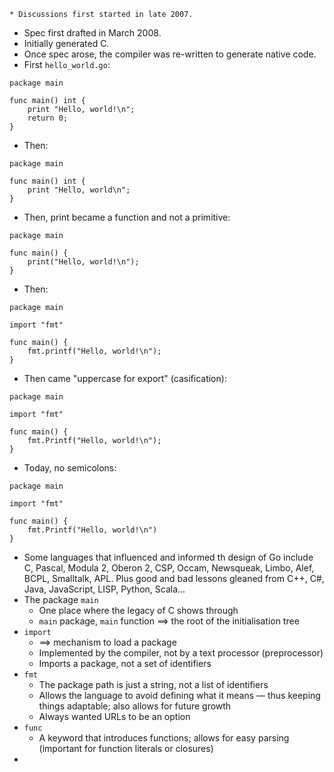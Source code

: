     * Discussions first started in late 2007.
* Spec first drafted in March 2008.
* Initially generated C.
* Once spec arose, the compiler was re-written to generate native code.
* First `hello_world.go`:
```
package main

func main() int {
    print "Hello, world!\n";
    return 0;
}
```
* Then:
```
package main

func main() int {
    print "Hello, world\n";
}
```
* Then, print became a function and not a primitive:
```
package main

func main() {
    print("Hello, world!\n");
}
```
* Then:
```
package main

import "fmt"

func main() {
    fmt.printf("Hello, world!\n");
}
```
* Then came "uppercase for export" (casification):
```
package main

import "fmt"

func main() {
    fmt.Printf("Hello, world!\n");
}
```
* Today, no semicolons:
```
package main

import "fmt"

func main() {
    fmt.Printf("Hello, world!\n")
}
```
* Some languages that influenced and informed th design of Go include C, Pascal, Modula 2, Oberon 
2, CSP, Occam, Newsqueak, Limbo, Alef, BCPL, Smalltalk, APL. Plus good and bad lessons gleaned from 
C++, C#, Java, JavaScript, LISP, Python, Scala...
* The package `main`
    - One place where the legacy of C shows through
    - `main` package, `main` function ⟹ the root of the initialisation tree
* `import`
    - ⟹ mechanism to load a package
    - Implemented by the compiler, not by a text processor (preprocessor)
    - Imports a package, not a set of identifiers
* `fmt`
    - The package path is just a string, not a list of identifiers
    - Allows the language to avoid defining what it means — thus keeping things adaptable; also 
        allows for future growth
    - Always wanted URLs to be an option
* `func`
    - A keyword that introduces functions; allows for easy parsing (important for function literals 
        or closures)
* 